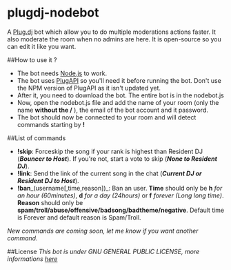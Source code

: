 plugdj-nodebot
==============

A [Plug.dj](https://plug.dj/) bot which allow you to do multiple moderations actions faster. It also moderate the room when no admins are here. It is open-source so you can edit it like you want.

##How to use it ?
* The bot needs [Node.js](http://nodejs.org/) to work.
* The bot uses [PlugAPI](https://github.com/plugCubed/plugAPI) so you'll need it before running the bot. Don't use the NPM version of PlugAPI as it isn't updated yet.
* After it, you need to download the bot. The entire bot is in the nodebot.js
* Now, open the nodebot.js file and add the name of your room (only the name __without the /__ ), the email of the bot account and it password.
* The bot should now be connected to your room and will detect commands starting by __!__

##List of commands
* __!skip__: Forceskip the song if your rank is highest than Resident DJ (___Bouncer to Host___). If you're not, start a vote to skip (___None to Resident DJ___).
* __!link__: Send the link of the current song in the chat (___Current DJ or Resident DJ to Host___).
* __!ban___(username[,time,reason])_: Ban an user. __Time__ should only be __h__ _for an hour (60minutes)_, __d__ _for a day (24hours)_ or __f__ _forever (Long long time)_. __Reason__ should only be __spam/troll/abuse/offensive/badsong/badtheme/negative__. Default time is Forever and default reason is Spam/Troll.

_New commands are coming soon, let me know if you want another command._

##License
_This bot is under GNU GENERAL PUBLIC LICENSE, more informations [here](https://github.com/Moutard3/plugdj-nodebot/blob/master/LICENSE)_
